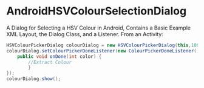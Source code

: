 AndroidHSVColourSelectionDialog
===============================

A Dialog for Selecting a HSV Colour in Android, Contains a Basic Example XML Layout, the Dialog Class, and a Listener.
From an Activity:   

```java
HSVColourPickerDialog colourDialog = new HSVColourPickerDialog(this,180,180,180); //H,S,V are 0-360
colourDialog.setColourPickerDoneListener(new ColourPickerDoneListener() {	
	public void onDone(int color) { 			
		//Extract Colour 			
    	} 			
});
colourDialog.show();
```

